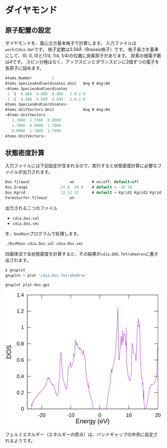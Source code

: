 # ダイヤモンド

## 原子配置の設定

ダイヤモンドを、面心立方基本格子で計算します。
入力ファイルは`work/Cdia.dat`です。
格子定数は3.56Å（Bravais格子）です。
格子長さを基準にして、(0, 0, 0)と(1/4, 1/4, 1/4)の位置に炭素原子があります。
炭素の価電子数は4です。
スピン分極はなく、アップスピンとダウンスピンに2個ずつの電子を各原子に詰めます。

```C
Atoms.Number         2
Atoms.SpeciesAndCoordinates.Unit   Ang # Ang|AU
<Atoms.SpeciesAndCoordinates
 1  C  0.000  0.000  0.000   2.0 2.0
 2  C  0.890  0.890  0.890   2.0 2.0
Atoms.SpeciesAndCoordinates>
Atoms.UnitVectors.Unit             Ang # Ang|AU
<Atoms.UnitVectors
   1.7800  1.7800  0.0000
   1.7800  0.0000  1.7800
   0.0000  1.7800  1.7800
Atoms.UnitVectors>
```

## 状態密度計算

入力ファイルには下記設定が含まれるので、実行すると状態密度計算に必要なファイルが出力されます。

```C
Dos.fileout                  on        # on|off, default=off
Dos.Erange              -25.0  20.0    # default = -20 20
Dos.Kgrid                12 12 12      # default = Kgrid1 Kgrid2 Kgrid3
FermiSurfer.fileout          on
```

出力される二つのファイル

- `cdia.Dos.val`
- `cdia.Dos.vec`

を、`DosMain`プログラムで処理します。

```sh
./DosMain cdia.Dos.val cdia.Dos.vec
```

四面体法で全状態密度を計算すると、その結果が`cdia.DOS.Tetrahedron`に書き出されます。

```sh
$ gnuplot
gnuplot > plot 'cdia.Dos.Tetrahedron'
```

```sh
gnuplot plot-dos.gpi
```

![状態密度](./images/dos.svg)

フェルミエネルギー（エネルギーの原点）は、バンドギャップの中央に設定されるようです。
